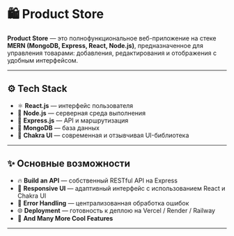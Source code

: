 # 🛍️ Product Store

**Product Store** — это полнофункциональное веб-приложение на стеке **MERN (MongoDB, Express, React, Node.js)**, предназначенное для управления товарами: добавления, редактирования и отображения с удобным интерфейсом.

---

## ⚙️ Tech Stack

- ⚛️ **React.js** — интерфейс пользователя  
- 🌿 **Node.js** — серверная среда выполнения  
- 🚂 **Express.js** — API и маршрутизация  
- 🍃 **MongoDB** — база данных  
- 🎨 **Chakra UI** — современная и отзывчивая UI-библиотека

---

## ✨ Основные возможности

- 🔥 **Build an API** — собственный RESTful API на Express  
- 📱 **Responsive UI** — адаптивный интерфейс с использованием React и Chakra UI  
- 🐞 **Error Handling** — централизованная обработка ошибок  
- 🌐 **Deployment** — готовность к деплою на Vercel / Render / Railway  
- 🚀 **And Many More Cool Features**

---
